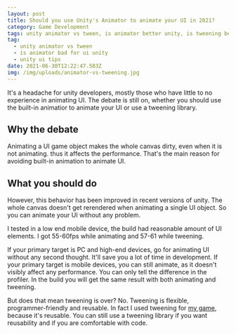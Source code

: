 ```yaml
---
layout: post
title: Should you use Unity's Animator to animate your UI in 2021?
category: Game Development
tags: unity animator vs tween, is animator better unity, is tweening better unity
tag:
  - unity animator vs tween
  - is animator bad for ui unity
  - unity ui tips
date: 2021-06-30T12:22:47.583Z
img: /img/uploads/animator-vs-tweening.jpg
---
```

It's a headache for unity developers, mostly those who have little to no experience in animating UI. The debate is still on, whether you should use the built-in animatior to animate your UI or use a tweening library.

## Why the debate

Animating a UI game object makes the whole canvas dirty, even when it is not animating. thus it affects the performance. That's the main reason for avoiding built-in animation to animate UI. 
 
## What you should do

However, this behavior has been improved in recent versions of unity. The whole canvas doesn't get rerendered when animating a single UI object. So you can animate your UI without any problem. 

I tested in a low end mobile device, the build had reasonable amount of UI elements. I got 55-60fps while animating and 57-61 while tweening. 

If your primary target is PC and high-end devices, go for animating UI without any second thought. It'll save you a lot of time in development.
If your primary target is mobile devices, you can still animate, as it doesn't visibly affect any performance. You can only tell the difference in the profiler. In the build you will get the same result with both animating and tweening.

But does that mean tweening is over? No. Tweening is flexible, programmer-friendly and reusable. In fact I used tweening for [my game][game-link], because it's reusable.
You can still use a tweening library if you want reusability and if you are comfortable with code. 



[game-link]: https://strangegamestemp.itch.io/a-balls-cursed-day